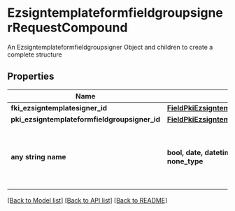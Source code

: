 # EzsigntemplateformfieldgroupsignerRequestCompound

An Ezsigntemplateformfieldgroupsigner Object and children to create a complete structure

## Properties
Name | Type | Description | Notes
------------ | ------------- | ------------- | -------------
**fki_ezsigntemplatesigner_id** | [**FieldPkiEzsigntemplatesignerID**](FieldPkiEzsigntemplatesignerID.md) |  | 
**pki_ezsigntemplateformfieldgroupsigner_id** | [**FieldPkiEzsigntemplateformfieldgroupsignerID**](FieldPkiEzsigntemplateformfieldgroupsignerID.md) |  | [optional] 
**any string name** | **bool, date, datetime, dict, float, int, list, str, none_type** | any string name can be used but the value must be the correct type | [optional]

[[Back to Model list]](../README.md#documentation-for-models) [[Back to API list]](../README.md#documentation-for-api-endpoints) [[Back to README]](../README.md)



